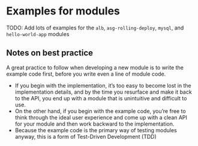 # Examples for modules

TODO: Add lots of examples for the `alb`, `asg-rolling-deploy`, `mysql`, and `hello-world-app` modules

## Notes on best practice

A great practice to follow when developing a new module is to write the example code first, before you write even a line of module code.

- If you begin with the implementation, it’s too easy to become lost in the implementation details, and by the time you resurface and make it back to the API, you end up with a module that is unintuitive and difficult to use.
- On the other hand, if you begin with the example code, you’re free to think through the ideal user experience and come up with a clean API for your module and then work backward to the implementation.
- Because the example code is the primary way of testing modules anyway, this is a form of Test-Driven Development (TDD)
